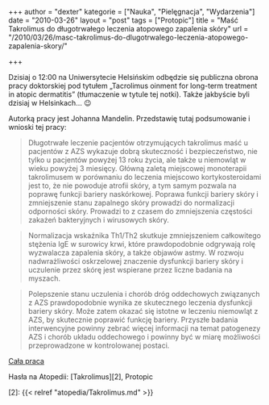 +++
author = "dexter"
kategorie = ["Nauka", "Pielęgnacja", "Wydarzenia"]
date = "2010-03-26"
layout = "post"
tags = ["Protopic"]
title = "Maść Takrolimus do długotrwałego leczenia atopowego zapalenia skóry"
url = "/2010/03/26/masc-takrolimus-do-dlugotrwalego-leczenia-atopowego-zapalenia-skory/"

+++

Dzisiaj o 12:00 na Uniwersytecie Helsińskim odbędzie się publiczna obrona pracy doktorskiej pod tytułem &#8222;Tacrolimus oinment for long-term treatment in atopic dermatitis&#8221; (tłumaczenie w tytule tej notki). Także jakbyście byli dzisiaj w Helsinkach&#8230; 😉
  
Autorką pracy jest Johanna Mandelin. Przedstawię tutaj podsumowanie i wnioski tej pracy:

<!--more-->

> Długotrwałe leczenie pacjentów otrzymujących takrolimus maść u pacjentów z AZS wykazuje dobrą skuteczność i bezpieczeństwo, nie tylko u pacjentów powyżej 13 roku życia, ale także u niemowląt w wieku powyżej 3 miesięcy. Główną zaletą miejscowej monoterapii takrolimusem w porównaniu do leczenia miejscowo kortykosteroidami jest to, że nie powoduje atrofii skóry, a tym samym pozwala na poprawę funkcji bariery naskórkowej. Poprawa funkcji bariery skóry i zmniejszenie stanu zapalnego skóry prowadzi do normalizacji odporności skóry. Prowadzi to z czasem do zmniejszenia częstości zakażeń bakteryjnych i wirusowych skóry.
  
> Normalizacja wskaźnika Th1/Th2 skutkuje zmniejszeniem całkowitego stężenia IgE w surowicy krwi, które prawdopodobnie odgrywają rolę wyzwalacza zapalenia skóry, a także objawów astmy. W rozwoju nadwrażliwości oskrzelowej znaczenie dysfunkcji bariery skóry i uczulenie przez skórę jest wspierane przez liczne badania na myszach.
  
> Polepszenie stanu uczulenia i chorób dróg oddechowych związanych z AZS prawdopodobnie wynika ze skutecznego leczenia dysfunkcji bariery skóry. Może zatem okazać się istotne w leczeniu niemowląt z AZS, by skutecznie poprawić funkcję bariery. Przyszłe badania interwencyjne powinny zebrać więcej informacji na temat patogenezy AZS i chorób układu oddechowego i powinny być w miarę możliwości przeprowadzone w kontrolowanej postaci. 

[Cała praca][1]
  
Hasła na Atopedii: [Takrolimus][2], Protopic

 [1]: https://oa.doria.fi/bitstream/handle/10024/59444/tacrolim.pdf
 [2]: {{< relref "atopedia/Takrolimus.md" >}}
